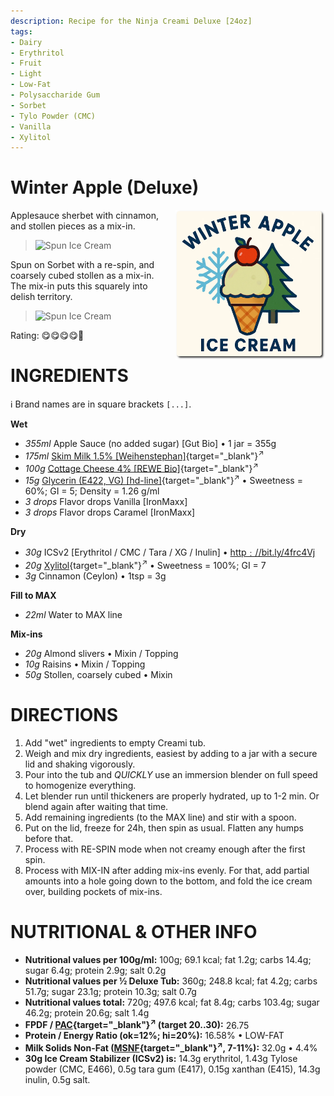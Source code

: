```yaml
---
description: Recipe for the Ninja Creami Deluxe [24oz]
tags:
- Dairy
- Erythritol
- Fruit
- Light
- Low-Fat
- Polysaccharide Gum
- Sorbet
- Tylo Powder (CMC)
- Vanilla
- Xylitol
---
```

# Winter Apple (Deluxe)
<img style="float: right; margin-left: 1.5em;" width=240 alt="Logo" src="winter-apple-ice-cream-logo.png" />

Applesauce sherbet with cinnamon, and stollen pieces as a mix-in.

> <img width=320 alt="Spun Ice Cream" src="winter-apple_2024-12-12_1.jpg" />

Spun on Sorbet with a re-spin, and coarsely cubed stollen as a mix-in. The mix-in puts this squarely into delish territory.

> <img width=320 alt="Spun Ice Cream" src="winter-apple_2024-12-12_2.jpg" />

Rating: 😋😋😋😋🎅

# INGREDIENTS

ℹ️ Brand names are in square brackets `[...]`.

**Wet**

  - _355ml_ Apple Sauce (no added sugar) [Gut Bio] • 1 jar = 355g
  - _175ml_ [Skim Milk 1.5% \[Weihenstephan\]](/ice-creamery/info/ingredients/#skim-milk){target="_blank"}<sup>↗</sup>
  - _100g_ [Cottage Cheese 4% \[REWE Bio\]](/ice-creamery/info/ingredients/#cottage-cheese){target="_blank"}<sup>↗</sup>
  - _15g_ [Glycerin (E422, VG) \[hd-line\]](/ice-creamery/info/ingredients/#vegetable-glycerin-glycerol-vg-e422){target="_blank"}<sup>↗</sup> • Sweetness = 60%; GI = 5; Density = 1.26 g/ml
  - _3 drops_ Flavor drops Vanilla [IronMaxx]
  - _3 drops_ Flavor drops Caramel [IronMaxx]

**Dry**

  - _30g_ ICSv2 [Erythritol / CMC / Tara / XG / Inulin] • [http﹕//bit.ly/4frc4Vj](https://jhermann.github.io/ice-creamery/I/Ice%20Cream%20Stabilizer%20(ICS)/)
  - _20g_ [Xylitol](/ice-creamery/info/ingredients/#xylitol-e967){target="_blank"}<sup>↗</sup> • Sweetness = 100%; GI = 7
  - _3g_ Cinnamon (Ceylon) • 1tsp = 3g

**Fill to MAX**

  - _22ml_ Water to MAX line

**Mix-ins**

  - _20g_ Almond slivers • Mixin / Topping
  - _10g_ Raisins • Mixin / Topping
  - _50g_ Stollen, coarsely cubed • Mixin

# DIRECTIONS

 1. Add "wet" ingredients to empty Creami tub.
 1. Weigh and mix dry ingredients, easiest by adding to a jar with a secure lid and shaking vigorously.
 1. Pour into the tub and *QUICKLY* use an immersion blender on full speed to homogenize everything.
 1. Let blender run until thickeners are properly hydrated, up to 1-2 min. Or blend again after waiting that time.
 1. Add remaining ingredients (to the MAX line) and stir with a spoon.
 1. Put on the lid, freeze for 24h, then spin as usual. Flatten any humps before that.
 1. Process with RE-SPIN mode when not creamy enough after the first spin.
 1. Process with MIX-IN after adding mix-ins evenly. For that, add partial amounts into a hole going down to the bottom, and fold the ice cream over, building pockets of mix-ins.

# NUTRITIONAL & OTHER INFO
- **Nutritional values per 100g/ml:** 100g; 69.1 kcal; fat 1.2g; carbs 14.4g; sugar 6.4g; protein 2.9g; salt 0.2g
- **Nutritional values per ½ Deluxe Tub:** 360g; 248.8 kcal; fat 4.2g; carbs 51.7g; sugar 23.1g; protein 10.3g; salt 0.7g
- **Nutritional values total:** 720g; 497.6 kcal; fat 8.4g; carbs 103.4g; sugar 46.2g; protein 20.6g; salt 1.4g
- **FPDF / [PAC](/ice-creamery/info/glossary/#potere-anti-congelante-pac){target="_blank"}<sup>↗</sup> (target 20..30):** 26.75
- **Protein / Energy Ratio (ok=12%; hi=20%):** 16.58% • LOW-FAT
- **Milk Solids Non-Fat ([MSNF](/ice-creamery/info/glossary/#milk-solids-not-fat-msnf){target="_blank"}<sup>↗</sup>, 7-11%):** 32.0g • 4.4%
- **30g Ice Cream Stabilizer (ICSv2) is:** 14.3g erythritol, 1.43g Tylose powder (CMC, E466), 
0.5g tara gum (E417), 0.15g xanthan (E415),
14.3g inulin, 0.5g salt.
